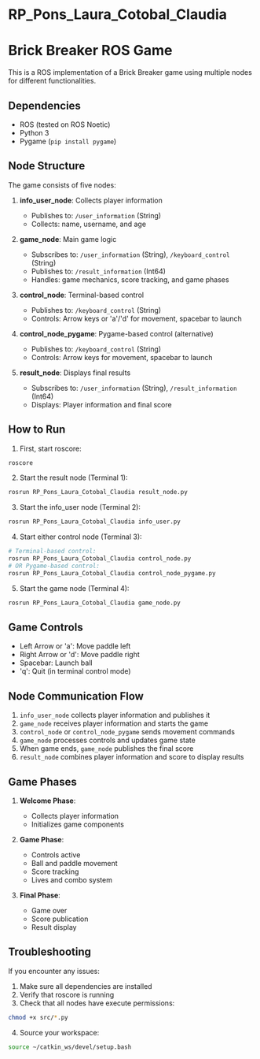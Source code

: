 # RP_Pons_Laura_Cotobal_Claudia
# Brick Breaker ROS Game

This is a ROS implementation of a Brick Breaker game using multiple nodes for different functionalities.

## Dependencies

- ROS (tested on ROS Noetic)
- Python 3
- Pygame (`pip install pygame`)

## Node Structure

The game consists of five nodes:

1. **info_user_node**: Collects player information
   - Publishes to: `/user_information` (String)
   - Collects: name, username, and age

2. **game_node**: Main game logic
   - Subscribes to: `/user_information` (String), `/keyboard_control` (String)
   - Publishes to: `/result_information` (Int64)
   - Handles: game mechanics, score tracking, and game phases

3. **control_node**: Terminal-based control
   - Publishes to: `/keyboard_control` (String)
   - Controls: Arrow keys or 'a'/'d' for movement, spacebar to launch

4. **control_node_pygame**: Pygame-based control (alternative)
   - Publishes to: `/keyboard_control` (String)
   - Controls: Arrow keys for movement, spacebar to launch

5. **result_node**: Displays final results
   - Subscribes to: `/user_information` (String), `/result_information` (Int64)
   - Displays: Player information and final score

## How to Run

1. First, start roscore:
```bash
roscore
```

2. Start the result node (Terminal 1):
```bash
rosrun RP_Pons_Laura_Cotobal_Claudia result_node.py
```

3. Start the info_user node (Terminal 2):
```bash
rosrun RP_Pons_Laura_Cotobal_Claudia info_user.py
```

4. Start either control node (Terminal 3):
```bash
# Terminal-based control:
rosrun RP_Pons_Laura_Cotobal_Claudia control_node.py
# OR Pygame-based control:
rosrun RP_Pons_Laura_Cotobal_Claudia control_node_pygame.py
```

5. Start the game node (Terminal 4):
```bash
rosrun RP_Pons_Laura_Cotobal_Claudia game_node.py
```

## Game Controls

- Left Arrow or 'a': Move paddle left
- Right Arrow or 'd': Move paddle right
- Spacebar: Launch ball
- 'q': Quit (in terminal control mode)

## Node Communication Flow

1. `info_user_node` collects player information and publishes it
2. `game_node` receives player information and starts the game
3. `control_node` or `control_node_pygame` sends movement commands
4. `game_node` processes controls and updates game state
5. When game ends, `game_node` publishes the final score
6. `result_node` combines player information and score to display results

## Game Phases

1. **Welcome Phase**: 
   - Collects player information
   - Initializes game components

2. **Game Phase**:
   - Controls active
   - Ball and paddle movement
   - Score tracking
   - Lives and combo system

3. **Final Phase**:
   - Game over
   - Score publication
   - Result display

## Troubleshooting

If you encounter any issues:

1. Make sure all dependencies are installed
2. Verify that roscore is running
3. Check that all nodes have execute permissions:
```bash
chmod +x src/*.py
```
4. Source your workspace:
```bash
source ~/catkin_ws/devel/setup.bash
```
